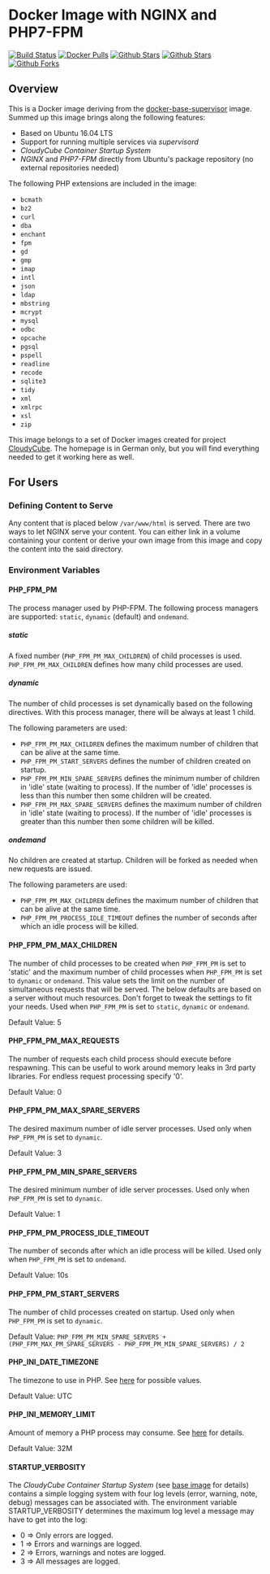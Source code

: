 # Docker Image with NGINX and PHP7-FPM

[![Build Status](https://travis-ci.org/cloudycube/docker-nginx-php7.svg?branch=master)](https://travis-ci.org/cloudycube/docker-nginx-php7) [![Docker 
Pulls](https://img.shields.io/docker/pulls/cloudycube/docker-nginx-php7.svg)](https://hub.docker.com/r/cloudycube/docker-nginx-php7) [![Github 
Stars](https://img.shields.io/github/stars/cloudycube/docker-nginx-php7.svg?label=github%20%E2%98%85)](https://github.com/cloudycube/docker-nginx-php7) [![Github 
Stars](https://img.shields.io/github/contributors/cloudycube/docker-nginx-php7.svg)](https://github.com/cloudycube/docker-nginx-php7) [![Github 
Forks](https://img.shields.io/github/forks/cloudycube/docker-nginx-php7.svg?label=github%20forks)](https://github.com/cloudycube/docker-nginx-php7)

## Overview
This is a Docker image deriving from the [docker-base-supervisor](https://github.com/cloudycube/docker-base-supervisor) image. Summed up this image brings along the following features:
- Based on Ubuntu 16.04 LTS
- Support for running multiple services via *supervisord*
- *CloudyCube Container Startup System*
- *NGINX* and *PHP7-FPM* directly from Ubuntu's package repository (no external repositories needed)

The following PHP extensions are included in the image:
- `bcmath`
- `bz2`
- `curl`
- `dba`
- `enchant`
- `fpm`
- `gd`
- `gmp`
- `imap`
- `intl`
- `json`
- `ldap`
- `mbstring`
- `mcrypt`
- `mysql`
- `odbc`
- `opcache` 
- `pgsql`
- `pspell`
- `readline`
- `recode`
- `sqlite3`
- `tidy`
- `xml`
- `xmlrpc`
- `xsl`
- `zip`

This image belongs to a set of Docker images created for project [CloudyCube](http://www.falk-online.eu/projekte/cloudycube). The homepage is in German only, but you will find everything needed to get it working here as well.

## For Users

### Defining Content to Serve

Any content that is placed below `/var/www/html` is served. There are two ways to let NGINX serve your content. You can either link in a volume containing your content or derive your own image from this image and copy the content into the said directory.

### Environment Variables

#### PHP_FPM_PM

The process manager used by PHP-FPM. The following process managers are supported: `static`, `dynamic` (default) and `ondemand`.

##### static
A fixed number (`PHP_FPM_PM_MAX_CHILDREN`) of child processes is used.
`PHP_FPM_PM_MAX_CHILDREN` defines how many child processes are used.

##### dynamic
The number of child processes is set dynamically based on the following directives.
With this process manager, there will be always at least 1 child.

The following parameters are used:
- `PHP_FPM_PM_MAX_CHILDREN` defines the maximum number of children that can be alive at the same time.
- `PHP_FPM_PM_START_SERVERS` defines the number of children created on startup.
- `PHP_FPM_PM_MIN_SPARE_SERVERS` defines the minimum number of children in 'idle' state (waiting to process). If the number of 'idle' processes is less than this number then some children will be created.
- `PHP_FPM_PM_MAX_SPARE_SERVERS` defines the maximum number of children in 'idle' state (waiting to process). If the number of 'idle' processes is greater than this number then some children will be killed.
  
##### ondemand
No children are created at startup. Children will be forked as needed when new requests are issued.

The following parameters are used:
- `PHP_FPM_PM_MAX_CHILDREN` defines the maximum number of children that can be alive at the same time.
- `PHP_FPM_PM_PROCESS_IDLE_TIMEOUT` defines the number of seconds after which an idle process will be killed.

#### PHP_FPM_PM_MAX_CHILDREN

The number of child processes to be created when `PHP_FPM_PM` is set to 'static' and the maximum number of child processes when `PHP_FPM_PM` is set to `dynamic` or `ondemand`. This value sets the limit on the number of simultaneous requests that will be served. The below defaults are based on a server without much resources. Don't forget to tweak the settings to fit your needs.
Used when `PHP_FPM_PM` is set to `static`, `dynamic` or `ondemand`.

Default Value: 5

#### PHP_FPM_PM_MAX_REQUESTS

The number of requests each child process should execute before respawning. This can be useful to work around memory leaks in 3rd party libraries. For endless request processing specify '0'.

Default Value: 0

#### PHP_FPM_PM_MAX_SPARE_SERVERS

The desired maximum number of idle server processes. Used only when `PHP_FPM_PM` is set to `dynamic`.

Default Value: 3

#### PHP_FPM_PM_MIN_SPARE_SERVERS

The desired minimum number of idle server processes. Used only when `PHP_FPM_PM` is set to `dynamic`.

Default Value: 1

#### PHP_FPM_PM_PROCESS_IDLE_TIMEOUT

The number of seconds after which an idle process will be killed. Used only when `PHP_FPM_PM` is set to `ondemand`.

Default Value: 10s

#### PHP_FPM_PM_START_SERVERS

The number of child processes created on startup.
Used only when `PHP_FPM_PM` is set to `dynamic`.

Default Value: `PHP_FPM_PM_MIN_SPARE_SERVERS + (PHP_FPM_MAX_PM_SPARE_SERVERS - PHP_FPM_PM_MIN_SPARE_SERVERS) / 2`

#### PHP_INI_DATE_TIMEZONE

The timezone to use in PHP. See [here](http://php.net/manual/en/timezones.php) for possible values.

Default Value: UTC

#### PHP_INI_MEMORY_LIMIT

Amount of memory a PHP process may consume. See [here](http://php.net/manual/en/ini.core.php#ini.memory-limit) for details.

Default Value: 32M

#### STARTUP_VERBOSITY

The *CloudyCube Container Startup System* (see [base image](https://github.com/cloudycube/docker-base-supervisor) for details) contains a simple logging system with four log levels (error, warning, note, debug) messages can be associated with. The environment variable STARTUP_VERBOSITY determines the maximum log level a message may have to get into the log:

- 0 => Only errors are logged.
- 1 => Errors and warnings are logged.
- 2 => Errors, warnings and notes are logged.
- 3 => All messages are logged.
